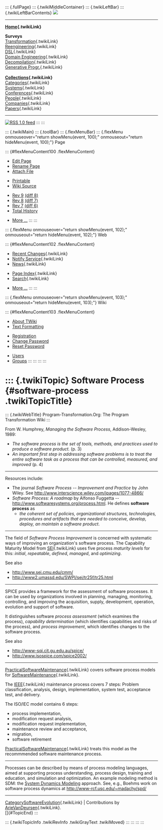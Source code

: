 ::: {.fullPage}
::: {.twikiMiddleContainer}
::: {.twikiLeftBar}
::: {.twikiLeftBarContents}
![](../pub/transformation.gif)

------------------------------------------------------------------------

**[Home](WebHome){.twikiLink}**

**Surveys**\
[Transformation](ProgramTransformation){.twikiLink}\
[Reengineering](ReengineeringWiki){.twikiLink}\
[DSL](DomainSpecificLanguages){.twikiLink}\
[Domain Engineering](DomainEngineering){.twikiLink}\
[Decompilation](DeCompilation){.twikiLink}\
[Generative Progr.](GenerativeProgrammingWiki){.twikiLink}\
\
**[Collections](CategoryCollection){.twikiLink}**\
[Categories](CategoryCategory){.twikiLink}\
[Systems](TransformationSystems){.twikiLink}\
[Conferences](TransformationConferences){.twikiLink}\
[People](TransformationPeople){.twikiLink}\
[Companies](TransformationCompanies){.twikiLink}\
[Papers](CategoryPaper){.twikiLink}

------------------------------------------------------------------------

[![](../pub/rss.gif "RSS 1.0 feed")](WebRss@skin=rss)
:::
:::

::: {.twikiMain}
::: {.toolBar}
::: {.flexMenuBar}
::: {.flexMenu onmouseover="return showMenu(event, 100);" onmouseout="return hideMenu(event, 100);"}
Page

::: {#flexMenuContent100 .flexMenuContent}
-   [Edit
    Page](http://www.program-transformation.org/edit/Transform/SoftwareProcess?t=1536826278)
-   [Rename
    Page](http://www.program-transformation.org/rename/Transform/SoftwareProcess)
-   [Attach
    File](http://www.program-transformation.org/attach/Transform/SoftwareProcess)

<!-- -->

-   [Printable](http://www.program-transformation.org/view/Transform/SoftwareProcess?skin=print.pattern)
-   [Wiki
    Source](http://www.program-transformation.org/view/Transform/SoftwareProcess?skin=text&raw=on&contenttype=text/plain)

<!-- -->

-   [Rev
    9](http://www.program-transformation.org/view/Transform/SoftwareProcess?rev=1.9)
    [(diff 8)](http://www.program-transformation.org/rdiff/Transform/SoftwareProcess?rev1=1.9&rev2=1.8)
-   [Rev
    8](http://www.program-transformation.org/view/Transform/SoftwareProcess?rev=1.8)
    [(diff 7)](http://www.program-transformation.org/rdiff/Transform/SoftwareProcess?rev1=1.8&rev2=1.7)
-   [Rev
    7](http://www.program-transformation.org/view/Transform/SoftwareProcess?rev=1.7)
    [(diff 6)](http://www.program-transformation.org/rdiff/Transform/SoftwareProcess?rev1=1.7&rev2=1.6)
-   [Total
    History](http://www.program-transformation.org/rdiff/Transform/SoftwareProcess)

<!-- -->

-   [More
    \...](http://www.program-transformation.org/oops/Transform/SoftwareProcess?template=oopsmore&param1=1.9&param2=1.9)
:::
:::

::: {.flexMenu onmouseover="return showMenu(event, 102);" onmouseout="return hideMenu(event, 102);"}
Web

::: {#flexMenuContent102 .flexMenuContent}
-   [Recent Changes](WebChanges){.twikiLink}
-   [Notify Service](WebNotify){.twikiLink}
-   [News](WebNews){.twikiLink}

<!-- -->

-   [Page Index](WebIndex){.twikiLink}
-   [Search](WebSearch){.twikiLink}

<!-- -->

-   [More
    \...](http://www.program-transformation.org/oops/Transform/SoftwareProcess?template=oopsmore&param1=1.9&param2=1.9)
:::
:::

::: {.flexMenu onmouseover="return showMenu(event, 103);" onmouseout="return hideMenu(event, 103);"}
Wiki

::: {#flexMenuContent103 .flexMenuContent}
-   [About
    TWiki](http://www.program-transformation.org/view/TWiki/WebHome)
-   [Text
    Formatting](http://www.program-transformation.org/view/TWiki/TextFormattingRules)

<!-- -->

-   [Registration](http://www.program-transformation.org/view/TWiki/TWikiRegistration)
-   [Change
    Password](http://www.program-transformation.org/view/TWiki/ChangePassword)
-   [Reset
    Password](http://www.program-transformation.org/view/TWiki/ResetPassword)

<!-- -->

-   [Users](http://www.program-transformation.org/view/Main/TWikiUsers)
-   [Groups](http://www.program-transformation.org/view/Main/TWikiGroups)
:::
:::
:::
:::

::: {.twikiTopic}
Software Process {#software-process .twikiTopicTitle}
================

::: {.twikiWebTitle}
Program-Transformation.Org: The Program Transformation Wiki
:::

From W. Humphrey, *Managing the Software Process*, Addison-Wesley, 1989:

-   *The software process is the set of tools, methods, and practices
    used to produce a software product.* (p. 3)
-   *An important first step in addressing software problems is to treat
    the entire software task as a process that can be controlled,
    measured, and improved* (p. 4)

------------------------------------------------------------------------

Resources include:

-   The journal *Software Process \-- Improvement and Practice* by John
    Wiley. See <http://www.interscience.wiley.com/jpages/1077-4866/>
-   *Software Process: A roadmap* by Alfonso Fuggetta \--
    <http://www.softwaresystems.org/process.html>. He defines **software
    process** as
    -   *the coherent set of policies, organizational structures,
        technologies, procedures and artifacts that are needed to
        conceive, develop, deploy, an maintain a software product*.

------------------------------------------------------------------------

The field of *Software Process Improvement* is concerned with systematic
ways of improving an organization\'s software process. The Capability
Maturity Model from [SEI](SEI){.twikiLink} uses five process *maturity
levels* for this: *initial*, *repeatable*, *defined*, *managed*, and
*optimizing*.

See also

-   <http://www.sei.cmu.edu/cmm/>
-   <http://www2.umassd.edu/SWPI/sei/tr25f/tr25.html>

------------------------------------------------------------------------

SPICE provides a framework for the assessment of software processes. It
can be used by organizations involved in planning, managing, monitoring,
controlling, and improving the acquisition, supply, development,
operation, evolution and support of software.

It distinguishes software *process assessment* (which examines the
process), *capability determination* (which identifies capabilities and
risks of the process), and *process improvement*, which identifies
changes to the software process.

See also

-   <http://www-sqi.cit.gu.edu.au/spice/>
-   <http://www.isospice.com/spice2002/>

------------------------------------------------------------------------

[PracticalSoftwareMaintenance](PracticalSoftwareMaintenance){.twikiLink}
covers software process models for
[SoftwareMaintenance](SoftwareMaintenance){.twikiLink}.

The [IEEE](IEEE){.twikiLink} maintenance process covers 7 steps: Problem
classification, analysis, design, implementation, system test,
acceptance test, and delivery.

The ISO/IEC model contains 6 steps:

-   process implementation,
-   modification request analysis,
-   modification request implementation,
-   maintenance review and acceptance,
-   migration,
-   software retirement

[PracticalSoftwareMaintenance](PracticalSoftwareMaintenance){.twikiLink}
treats this model as the recommmended software maintenance process.

------------------------------------------------------------------------

Processes can be described by means of process modeling languages, aimed
at supporting process understanding, process design, training and
education, and simulation and optimization. An example modeling method
is SDM: the [System Dynamics
Modeling](http://www.c5.cl/ieinvestiga/actas/ribie2000/charlas/alessi.htm)
approach. See, e.g., Boehms work on software process dynamics at
<http://www-rcf.usc.edu/~madachy/spd/>

------------------------------------------------------------------------

[CategorySoftwareEvolution](CategorySoftwareEvolution){.twikiLink} \|
Contributions by [ArieVanDeursen](ArieVanDeursen){.twikiLink}.\
[]{#TopicEnd}
:::

::: {.twikiTopicInfo .twikiRevInfo .twikiGrayText .twikiMoved}
:::
:::
:::
:::
